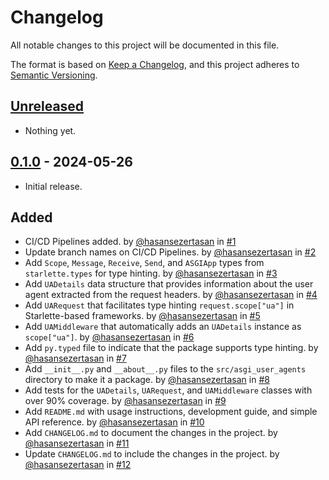 # Changelog

All notable changes to this project will be documented in this file.

The format is based on [Keep a Changelog], and this project adheres to [Semantic Versioning].

## [Unreleased]

* Nothing yet.

## [0.1.0] - 2024-05-26

* Initial release.

## Added

* CI/CD Pipelines added. by [@hasansezertasan](https://github.com/hasansezertasan) in [#1](https://github.com/hasansezertasan/asgi-user-agents/pull/1)
* Update branch names on CI/CD Pipelines. by [@hasansezertasan](https://github.com/hasansezertasan) in [#2](https://github.com/hasansezertasan/asgi-user-agents/pull/2)
* Add `Scope`, `Message`, `Receive`, `Send`, and `ASGIApp` types from `starlette.types` for type hinting. by [@hasansezertasan](https://github.com/hasansezertasan) in [#3](https://github.com/hasansezertasan/asgi-user-agents/pull/3)
* Add `UADetails` data structure that provides information about the user agent extracted from the request headers. by [@hasansezertasan](https://github.com/hasansezertasan) in [#4](https://github.com/hasansezertasan/asgi-user-agents/pull/4)
* Add `UARequest` that facilitates type hinting `request.scope["ua"]` in Starlette-based frameworks. by [@hasansezertasan](https://github.com/hasansezertasan) in [#5](https://github.com/hasansezertasan/asgi-user-agents/pull/5)
* Add `UAMiddleware` that automatically adds an `UADetails` instance as `scope["ua"]`. by [@hasansezertasan](https://github.com/hasansezertasan) in [#6](https://github.com/hasansezertasan/asgi-user-agents/pull/6)
* Add `py.typed` file to indicate that the package supports type hinting. by [@hasansezertasan](https://github.com/hasansezertasan) in [#7](https://github.com/hasansezertasan/asgi-user-agents/pull/7)
* Add `__init__.py` and `__about__.py` files to the `src/asgi_user_agents` directory to make it a package. by [@hasansezertasan](https://github.com/hasansezertasan) in [#8](https://github.com/hasansezertasan/asgi-user-agents/pull/8)
* Add tests for the `UADetails`, `UARequest`, and `UAMiddleware` classes with over 90% coverage. by [@hasansezertasan](https://github.com/hasansezertasan) in [#9](https://github.com/hasansezertasan/asgi-user-agents/pull/9)
* Add `README.md` with usage instructions, development guide, and simple API reference. by [@hasansezertasan](https://github.com/hasansezertasan) in [#10](https://github.com/hasansezertasan/asgi-user-agents/pull/10)
* Add `CHANGELOG.md` to document the changes in the project. by [@hasansezertasan](https://github.com/hasansezertasan) in [#11](https://github.com/hasansezertasan/asgi-user-agents/pull/11)
* Update `CHANGELOG.md` to include the changes in the project. by [@hasansezertasan](https://github.com/hasansezertasan) in [#12](https://github.com/hasansezertasan/asgi-user-agents/pull/12)

<!-- Links -->
[keep a changelog]: https://keepachangelog.com/en/1.1.0/
[semantic versioning]: https://semver.org

<!-- Versions -->
[unreleased]: https://github.com/hasansezertasan/chrome-version/compare/0.1.0...HEAD
[0.1.0]: https://github.com/hasansezertasan/chrome-version/releases/tag/0.1.0
